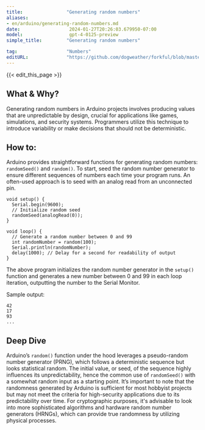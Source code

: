 ```yaml
---
title:                "Generating random numbers"
aliases:
- en/arduino/generating-random-numbers.md
date:                  2024-01-27T20:26:03.679950-07:00
model:                 gpt-4-0125-preview
simple_title:         "Generating random numbers"

tag:                  "Numbers"
editURL:              "https://github.com/dogweather/forkful/blob/master/content/en/arduino/generating-random-numbers.md"
---
```


{{< edit_this_page >}}

## What & Why?
Generating random numbers in Arduino projects involves producing values that are unpredictable by design, crucial for applications like games, simulations, and security systems. Programmers utilize this technique to introduce variability or make decisions that should not be deterministic.

## How to:
Arduino provides straightforward functions for generating random numbers: `randomSeed()` and `random()`. To start, seed the random number generator to ensure different sequences of numbers each time your program runs. An often-used approach is to seed with an analog read from an unconnected pin.

```Arduino
void setup() {
  Serial.begin(9600);
  // Initialize random seed
  randomSeed(analogRead(0));
}

void loop() {
  // Generate a random number between 0 and 99
  int randomNumber = random(100);
  Serial.println(randomNumber);
  delay(1000); // Delay for a second for readability of output
}
```

The above program initializes the random number generator in the `setup()` function and generates a new number between 0 and 99 in each loop iteration, outputting the number to the Serial Monitor.

Sample output:
```
42
17
93
...
```

## Deep Dive
Arduino’s `random()` function under the hood leverages a pseudo-random number generator (PRNG), which follows a deterministic sequence but looks statistical random. The initial value, or seed, of the sequence highly influences its unpredictability, hence the common use of `randomSeed()` with a somewhat random input as a starting point. It’s important to note that the randomness generated by Arduino is sufficient for most hobbyist projects but may not meet the criteria for high-security applications due to its predictability over time. For cryptographic purposes, it's advisable to look into more sophisticated algorithms and hardware random number generators (HRNGs), which can provide true randomness by utilizing physical processes.
